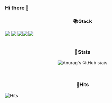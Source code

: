 ### Hi there 👋


<div>
  <h3 style="text-align:center;">📚Stack</h3>
<img src="https://img.shields.io/badge/JAVA-007396?style=for-the-badge&logo=java&logoColor=white"> <img src="https://img.shields.io/badge/Spring Boot-6DB33F?style=for-the-badge&logo=Spring Boot&logoColor=white"> <img src="https://img.shields.io/badge/Spring-6DB33F?style=for-the-badge&logo=Spring&logoColor=white"><img src="https://img.shields.io/badge/github-181717?style=for-the-badge&logo=github&logoColor=white"> <img src="https://img.shields.io/badge/IntelliJ IDEA-000000?style=for-the-badge&logo=IntelliJ IDEA&logoColor=white">  <br/><br/>
  
 </div>
 


  
<div style="text-align:center">
  <h3>🌠Stats</h3>
  
  ![Anurag's GitHub stats](https://github-readme-stats.vercel.app/api?username=chchlee&show_icons=true&theme=white)
  
  <br/>
</div>


  
<div>
  <h3 style="text-align:center;">🙇‍Hits</h3>
  
![Hits](https://hits.seeyoufarm.com/api/count/incr/badge.svg?url=https%3A%2F%2Fgithub.com%2Fchchlee%2Fhit-counter&count_bg=%2379C83D&title_bg=%23555555&icon=&icon_color=%23E7E7E7&title=hits&edge_flat=false)
</div>
  

